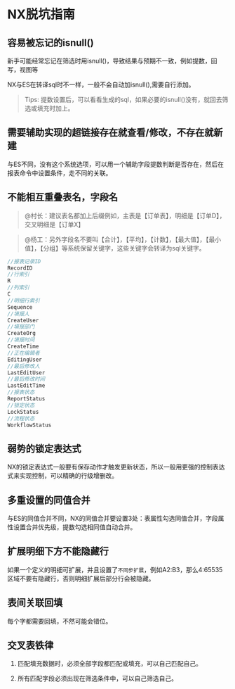 # NX脱坑指南

## 容易被忘记的isnull()

新手可能经常忘记在筛选时用isnull()，导致结果与预期不一致，例如提数，回写，视图等

NX与ES在转译sql时不一样，一般不会自动加isnull(),需要自行添加。

>Tips: 提数设置后，可以看看生成的sql，如果必要的isnull()没有，就回去筛选或填充时加上。

## 需要辅助实现的超链接存在就查看/修改，不存在就新建

与ES不同，没有这个系统选项，可以用一个辅助字段提数判断是否存在，然后在报表命令中设置条件，走不同的关联。

## 不能相互重叠表名，字段名

> @村长：建议表名都加上后缀例如，主表是【订单表】，明细是【订单D】，交叉明细是【订单X】

> @杨工：另外字段名不要叫【合计】，【平均】，【计数】，【最大值】，【最小值】，<span color="red">【分组】</span>等系统保留关键字，这些关键字会转译为sql关键字。

```c#
//报表记录ID
RecordID
//行索引
R
//列索引
C
//明细行索引
Sequence
//填报人
CreateUser
//填报部门
CreateOrg
//填报时间
CreateTime
//正在编辑者
EditingUser
//最后修改人
LastEditUser
//最后修改时间
LastEditTime
//报表状态
ReportStatus
//锁定状态
LockStatus
//流程状态
WorkflowStatus
```

## 弱势的锁定表达式

NX的锁定表达式一般要有保存动作才触发更新状态，所以一般用更强的控制表达式来实现控制，可以精确的行级增删改。

## 多重设置的同值合并

与ES的同值合并不同，NX的同值合并要设置3处：表属性勾选同值合并，字段属性设置合并优先级，提数勾选相同值自动合并。

## 扩展明细下方不能隐藏行

如果一个定义的明细可扩展，并且设置了`不同步扩展`，例如A2:B3，那么4:65535区域不要有隐藏行，否则明细扩展后部分行会被隐藏。

## 表间关联回填

每个字都需要回填，不然可能会错位。

## 交叉表铁律

1. 匹配填充数据时，必须全部字段都匹配或填充，可以自己匹配自己。

2. 所有匹配字段必须出现在筛选条件中，可以自己筛选自己。
